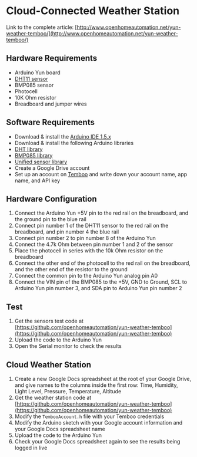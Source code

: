 # Cloud-Connected Weather Station

Link to the complete article: [http://www.openhomeautomation.net/yun-weather-temboo/](http://www.openhomeautomation.net/yun-weather-temboo/)

## Hardware Requirements

* Arduino Yun board
* [DHT11 sensor](https://github.com/adafruit/DHT-sensor-library)
* BMP085 sensor
* Photocell
* 10K Ohm resistor
* Breadboard and jumper wires

## Software Requirements

* Download & install the [Arduino IDE 1.5.x](http://arduino.cc/en/Main/Software#toc3)
* Download & install the following Arduino libraries
 * [DHT library]()
 * [BMP085 library](https://github.com/adafruit/Adafruit-BMP085-Library)
 * [Unified sensor library](https://github.com/adafruit/Adafruit_Sensor)
* Create a Google Drive account 
* Set up an account on [Temboo](https://www.temboo.com/) and write down your account name, app name, and API key

## Hardware Configuration

1. Connect the Arduino Yun +5V pin to the red rail on the breadboard, and the ground pin to the blue rail
1. Connect pin number 1 of the DHT11 sensor to the red rail on the breadboard, and pin number 4 the blue rail
1. Connect pin number 2 to pin number 8 of the Arduino Yun
1. Connect the 4.7k Ohm between pin number 1 and 2 of the sensor
1. Place the photocell in series with the 10k Ohm resistor on the breadboard
1. Connect the other end of the photocell to the red rail on the breadboard, and the other end of the resistor to the ground
1. Connect the common pin to the Arduino Yun analog pin A0
1. Connect the VIN pin of the BMP085 to the +5V, GND to Ground, SCL to Arduino Yun pin number 3, and SDA pin to Arduino Yun pin number 2

## Test

1. Get the sensors test code at [https://github.com/openhomeautomation/yun-weather-temboo](https://github.com/openhomeautomation/yun-weather-temboo)
1. Upload the code to the Arduino Yun
1. Open the Serial monitor to check the results

## Cloud Weather Station

1. Create a new Google Docs spreadsheet at the root of your Google Drive, and give names to the columns inside the first row: Time, Humidity, Light Level, Pressure, Temperature, Altitude
1. Get the weather station code at [https://github.com/openhomeautomation/yun-weather-temboo](https://github.com/openhomeautomation/yun-weather-temboo)
1. Modify the `TembooAccount.h` file with your Temboo credentials
1. Modify the Arduino sketch with your Google account information and your Google Docs spreadsheet name
1. Upload the code to the Arduino Yun
1. Check your Google Docs spreadsheet again to see the results being logged in live